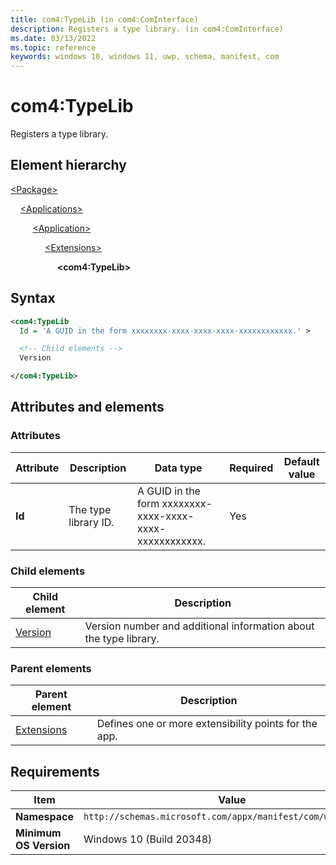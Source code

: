 ```yaml
---
title: com4:TypeLib (in com4:ComInterface)
description: Registers a type library. (in com4:ComInterface)
ms.date: 03/13/2022
ms.topic: reference
keywords: windows 10, windows 11, uwp, schema, manifest, com
---
```


# com4:TypeLib

Registers a type library.

## Element hierarchy

[\<Package\>](element-package.md)

&nbsp;&nbsp;&nbsp;&nbsp;[\<Applications\>](element-applications.md)

&nbsp;&nbsp;&nbsp;&nbsp; &nbsp;&nbsp;&nbsp;&nbsp;[\<Application\>](element-application.md)

&nbsp;&nbsp;&nbsp;&nbsp; &nbsp;&nbsp;&nbsp;&nbsp; &nbsp;&nbsp;&nbsp;&nbsp;[\<Extensions\>](element-1-extensions.md)

&nbsp;&nbsp;&nbsp;&nbsp; &nbsp;&nbsp;&nbsp;&nbsp; &nbsp;&nbsp;&nbsp;&nbsp; &nbsp;&nbsp;&nbsp;&nbsp;**\<com4:TypeLib\>**

## Syntax

```xml
<com4:TypeLib
  Id = 'A GUID in the form xxxxxxxx-xxxx-xxxx-xxxx-xxxxxxxxxxxx.' >

  <!-- Child elements -->
  Version

</com4:TypeLib>
```

## Attributes and elements

### Attributes

| Attribute | Description | Data type | Required | Default value |
|-|-|-|-|-|
| **Id** | The type library ID. | A GUID in the form xxxxxxxx-xxxx-xxxx-xxxx-xxxxxxxxxxxx. | Yes |  |

### Child elements

| Child element | Description |
|-|-|
| [Version](element-com4-version.md) | Version number and additional information about the type library. |

### Parent elements

| Parent element | Description |
|-|-|
| [Extensions](element-1-extensions.md) | Defines one or more extensibility points for the app. |

## Requirements

| Item | Value |
|--|--|
| **Namespace** | `http://schemas.microsoft.com/appx/manifest/com/windows10/4` |
| **Minimum OS Version** | Windows 10 (Build 20348) |

